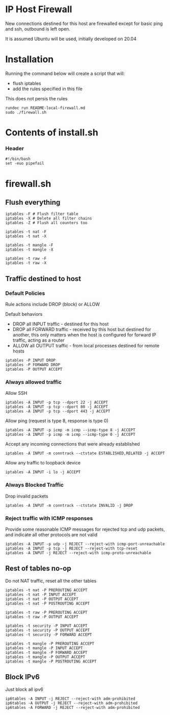# IP Host Firewall

New connections destined for this host are firewalled except for basic ping and ssh, outbound is left open.

It is assumed Ubuntu will be used, initially developed on 20.04

# Installation

Running the command below will create a script that will:
* flush iptables
* add the rules specified in this file

This does not persis the rules
```
rundoc run README-local-firewall.md
sudo ./firewall.sh
```

# Contents of install.sh

### Header
```create-file:firewall.sh:744
#!/bin/bash
set -euo pipefail
```

# firewall.sh

## Flush everything
```append-file:firewall.sh:744
iptables -F # Flush filter table
iptables -X # Delete all filter chains
iptables -Z # Flush all counters too

iptables -t nat -F
iptables -t nat -X

iptables -t mangle -F
iptables -t mangle -X

iptables -t raw -F
iptables -t raw -X
```

## Traffic destined to host

### Default Policies

Rule actions include DROP (block) or ALLOW

Default behaviors
* DROP all INPUT traffic - destined for this host
* DROP all FORWARD traffic - received by this host but destined for another, this only matters when the host is configured for forward IP traffic, acting as a router
* ALLOW all OUTPUT traffic - from local processes destined for remote hosts

```append-file:firewall.sh:744
iptables -P INPUT DROP
iptables -P FORWARD DROP
iptables -P OUTPUT ACCEPT
```

### Always allowed traffic
Allow SSH
```append-file:firewall.sh:744
iptables -A INPUT -p tcp --dport 22 -j ACCEPT
iptables -A INPUT -p tcp --dport 80 -j ACCEPT
iptables -A INPUT -p tcp --dport 443 -j ACCEPT
```

Allow ping (request is type 8, response is type 0)
```append-file:firewall.sh:744
iptables -A INPUT -p icmp -m icmp --icmp-type 8 -j ACCEPT
iptables -A INPUT -p icmp -m icmp --icmp-type 0 -j ACCEPT
```

Accept any incoming connections that were already established
```append-file:firewall.sh:744
iptables -A INPUT -m conntrack --ctstate ESTABLISHED,RELATED -j ACCEPT
```

Allow any traffic to loopback device
```append-file:firewall.sh:744
iptables -A INPUT -i lo -j ACCEPT
```

### Always Blocked Traffic
Drop invalid packets
```append-file:firewall.sh:744
iptables -A INPUT -m conntrack --ctstate INVALID -j DROP
```

### Reject traffic with ICMP responses
Provide some reasonable ICMP messages for rejected tcp and udp packets, and indicate all other protocols are not valid
```append-file:firewall.sh:744
iptables -A INPUT -p udp -j REJECT --reject-with icmp-port-unreachable
iptables -A INPUT -p tcp -j REJECT --reject-with tcp-reset
iptables -A INPUT -j REJECT --reject-with icmp-proto-unreachable
```

## Rest of tables no-op
Do not NAT traffic, reset all the other tables

```append-file:firewall.sh:744
iptables -t nat -P PREROUTING ACCEPT
iptables -t nat -P INPUT ACCEPT
iptables -t nat -P OUTPUT ACCEPT
iptables -t nat -P POSTROUTING ACCEPT

iptables -t raw -P PREROUTING ACCEPT
iptables -t raw -P OUTPUT ACCEPT

iptables -t security -P INPUT ACCEPT
iptables -t security -P OUTPUT ACCEPT
iptables -t security -P FORWARD ACCEPT

iptables -t mangle -P PREROUTING ACCEPT
iptables -t mangle -P INPUT ACCEPT
iptables -t mangle -P FORWARD ACCEPT
iptables -t mangle -P OUTPUT ACCEPT
iptables -t mangle -P POSTROUTING ACCEPT
```

## Block IPv6

Just block all ipv6
```append-file:firewall.sh:744
ip6tables -A INPUT -j REJECT --reject-with adm-prohibited
ip6tables -A OUTPUT -j REJECT --reject-with adm-prohibited
ip6tables -A FORWARD -j REJECT --reject-with adm-prohibited
```
